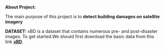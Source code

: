 **About Project:**

The main purpose of this project is to **detect building damages on satellite imagery**

**DATASET:**
xBD is a dataset that contains numerous pre- and post-disaster images. 
To get started.We should first download the basic data from this link **[xBD](https://xview2.org/dataset)**.


